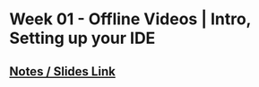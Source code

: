 # **Week 01 - Offline Videos | Intro, Setting up your IDE**

## [Notes / Slides Link](https://slides.com/harkiratsingh-8/deck)